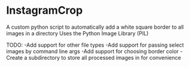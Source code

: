 # InstagramCrop
A custom python script to automatically add a white square border to all images in a directory
Uses the Python Image Library (PIL)

TODO:
-Add support for other file types
-Add support for passing select images by command line args
-Add support for choosing border color
-Create a subdirectory to store all processed images in for convenience
